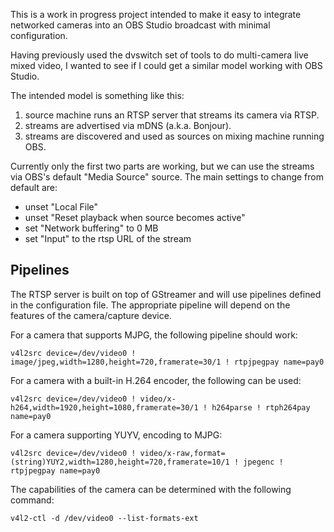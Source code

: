 This is a work in progress project intended to make it easy to
integrate networked cameras into an OBS Studio broadcast with minimal
configuration.

Having previously used the dvswitch set of tools to do multi-camera
live mixed video, I wanted to see if I could get a similar model
working with OBS Studio.

The intended model is something like this:

1. source machine runs an RTSP server that streams its camera via RTSP.
2. streams are advertised via mDNS (a.k.a. Bonjour).
3. streams are discovered and used as sources on mixing machine running OBS.

Currently only the first two parts are working, but we can use the
streams via OBS's default "Media Source" source.  The main settings to
change from default are:

* unset "Local File"
* unset "Reset playback when source becomes active"
* set "Network buffering" to 0 MB
* set "Input" to the rtsp URL of the stream

## Pipelines

The RTSP server is built on top of GStreamer and will use pipelines
defined in the configuration file.  The appropriate pipeline will
depend on the features of the camera/capture device.

For a camera that supports MJPG, the following pipeline should work:

    v4l2src device=/dev/video0 ! image/jpeg,width=1280,height=720,framerate=30/1 ! rtpjpegpay name=pay0

For a camera with a built-in H.264 encoder, the following can be used:

    v4l2src device=/dev/video0 ! video/x-h264,width=1920,height=1080,framerate=30/1 ! h264parse ! rtph264pay name=pay0

For a camera supporting YUYV, encoding to MJPG:

    v4l2src device=/dev/video0 ! video/x-raw,format=(string)YUY2,width=1280,height=720,framerate=10/1 ! jpegenc ! rtpjpegpay name=pay0

The capabilities of the camera can be determined with the following
command:

    v4l2-ctl -d /dev/video0 --list-formats-ext
